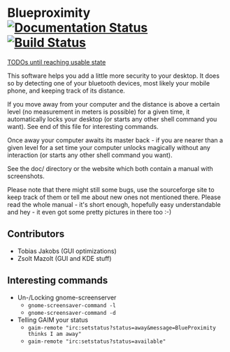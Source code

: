 Blueproximity [![Documentation Status](https://readthedocs.org/projects/blueproximity/badge/?version=latest)](http://blueproximity.readthedocs.io/en/latest/?badge=latest) [![Build Status](https://travis-ci.org/Thor77/Blueproximity.svg?branch=master)](https://travis-ci.org/Thor77/Blueproximity)
=============

[TODOs until reaching usable state](https://github.com/Thor77/Blueproximity/milestone/1)

This software helps you add a little more security to your
desktop. It does so by detecting one of your bluetooth devices,
most likely your mobile phone, and keeping track of its distance.

If you move away from your computer and the distance is above
a certain level (no measurement in meters is possible) for a
given time, it automatically locks your desktop
(or starts any other shell command you want).
See end of this file for interesting commands.

Once away your computer awaits its master back - if you are
nearer than a given level for a set time your computer unlocks
magically without any interaction
(or starts any other shell command you want).

See the doc/ directory or the website which both contain
a manual with screenshots.

Please note that there might still some bugs, use the sourceforge
site to keep track of them or tell me about new ones not mentioned
there.
Please read the whole manual - it's short enough, hopefully easy
understandable and hey - it even got some pretty pictures in there
too :-)

## Contributors
* Tobias Jakobs (GUI optimizations)
* Zsolt Mazolt (GUI and KDE stuff)

## Interesting commands
* Un-/Locking gnome-screenserver
    * `gnome-screensaver-command -l`
    * `gnome-screensaver-command -d`
* Telling GAIM your status
  * `gaim-remote "irc:setstatus?status=away&message=BlueProximity thinks I am away"`
  * `gaim-remote "irc:setstatus?status=available"`

